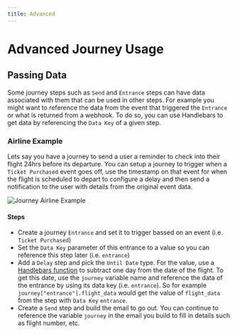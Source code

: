 ```yaml
---
title: Advanced
---
```


# Advanced Journey Usage

## Passing Data
Some journey steps such as `Send` and `Entrance` steps can have data associated with them that can be used in other steps. For example you might want to reference the data from the event that triggered the `Entrance` or what is returned from a webhook. To do so, you can use Handlebars to get data by referencing the `Data Key` of a given step.

### Airline Example
Lets say you have a journey to send a user a reminder to check into their flight 24hrs before its departure. You can setup a journey to trigger when a `Ticket Purchased` event goes off, use the timestamp on that event for when the flight is scheduled to depart to configure a delay and then send a notification to the user with details from the original event data.

![Journey Airline Example](/img/journeys_airline.png)

#### Steps
- Create a journey `Entrance` and set it to trigger bassed on an event (i.e. `Ticket Purchased`)
- Set the `Data Key` parameter of this entrance to a value so you can reference this step later (i.e. `entrance`)
- Add a `Delay` step and pick the `Until Date` type. For the value, use a [Handlebars function](/how-to/campaigns/templates) to subtract one day from the date of the flight. To get this date, use the `journey` variable name and reference the data of the entrance by using its data key (i.e. `entrance`). So for example `journey["entrance"].flight_data` would get the value of `flight_data` from the step with `Data Key` `entrance`.
- Create a `Send` step and build the email to go out. You can continue to reference the variable `journey` in the email you build to fill in details such as flight number, etc.